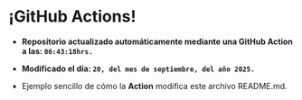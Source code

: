 # ¡GitHub Actions!
* **Repositorio actualizado automáticamente mediante una GitHub Action a las: `06:43:18hrs.`**
* **Modificado el día: `20, del mes de septiembre, del año 2025.`**

* Ejemplo sencillo de cómo la **Action** modifica este archivo README.md.
